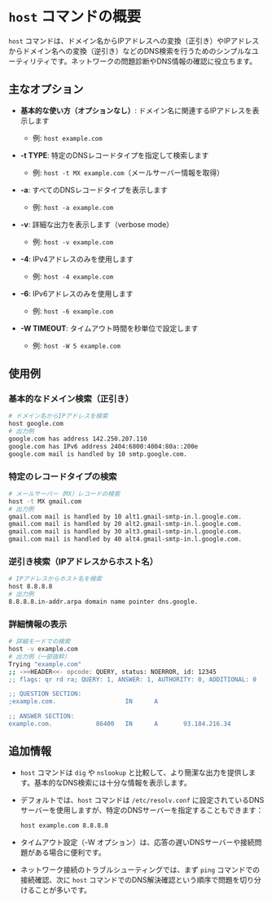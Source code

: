 # `host` コマンドの概要

`host` コマンドは、ドメイン名からIPアドレスへの変換（正引き）やIPアドレスからドメイン名への変換（逆引き）などのDNS検索を行うためのシンプルなユーティリティです。ネットワークの問題診断やDNS情報の確認に役立ちます。

## 主なオプション

- **基本的な使い方（オプションなし）**: ドメイン名に関連するIPアドレスを表示します
  - 例: `host example.com`

- **-t TYPE**: 特定のDNSレコードタイプを指定して検索します
  - 例: `host -t MX example.com`（メールサーバー情報を取得）

- **-a**: すべてのDNSレコードタイプを表示します
  - 例: `host -a example.com`

- **-v**: 詳細な出力を表示します（verbose mode）
  - 例: `host -v example.com`

- **-4**: IPv4アドレスのみを使用します
  - 例: `host -4 example.com`

- **-6**: IPv6アドレスのみを使用します
  - 例: `host -6 example.com`

- **-W TIMEOUT**: タイムアウト時間を秒単位で設定します
  - 例: `host -W 5 example.com`

## 使用例

### 基本的なドメイン検索（正引き）
```bash
# ドメイン名からIPアドレスを検索
host google.com
# 出力例
google.com has address 142.250.207.110
google.com has IPv6 address 2404:6800:4004:80a::200e
google.com mail is handled by 10 smtp.google.com.
```

### 特定のレコードタイプの検索
```bash
# メールサーバー（MX）レコードの検索
host -t MX gmail.com
# 出力例
gmail.com mail is handled by 10 alt1.gmail-smtp-in.l.google.com.
gmail.com mail is handled by 20 alt2.gmail-smtp-in.l.google.com.
gmail.com mail is handled by 30 alt3.gmail-smtp-in.l.google.com.
gmail.com mail is handled by 40 alt4.gmail-smtp-in.l.google.com.
```

### 逆引き検索（IPアドレスからホスト名）
```bash
# IPアドレスからホスト名を検索
host 8.8.8.8
# 出力例
8.8.8.8.in-addr.arpa domain name pointer dns.google.
```

### 詳細情報の表示
```bash
# 詳細モードでの検索
host -v example.com
# 出力例（一部抜粋）
Trying "example.com"
;; ->>HEADER<<- opcode: QUERY, status: NOERROR, id: 12345
;; flags: qr rd ra; QUERY: 1, ANSWER: 1, AUTHORITY: 0, ADDITIONAL: 0

;; QUESTION SECTION:
;example.com.                   IN      A

;; ANSWER SECTION:
example.com.            86400   IN      A       93.184.216.34
```

## 追加情報

- `host` コマンドは `dig` や `nslookup` と比較して、より簡潔な出力を提供します。基本的なDNS検索には十分な情報を表示します。

- デフォルトでは、`host` コマンドは `/etc/resolv.conf` に設定されているDNSサーバーを使用しますが、特定のDNSサーバーを指定することもできます：
  ```bash
  host example.com 8.8.8.8
  ```

- タイムアウト設定（-W オプション）は、応答の遅いDNSサーバーや接続問題がある場合に便利です。

- ネットワーク接続のトラブルシューティングでは、まず `ping` コマンドでの接続確認、次に `host` コマンドでのDNS解決確認という順序で問題を切り分けることが多いです。